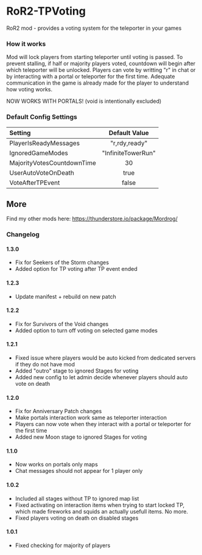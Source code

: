 # RoR2-TPVoting
RoR2 mod - provides a voting system for the teleporter in your games

### How it works
Mod will lock players from starting teleporter until voting is passed. To prevent stalling, if half or majority players voted, countdown will begin after which teleporter will be unlocked. Players can vote by writting "r" in chat or by interacting with a portal or teleporter for the first time.  Adequate communication in the game is already made for the player to understand how voting works.

NOW WORKS WITH PORTALS! (void is intentionally excluded)

### Default Config Settings
| Setting                       | Default Value       |
| :---------------------------- | :-----------------: |
| PlayerIsReadyMessages         |       "r,rdy,ready" |
| IgnoredGameModes              |  "InfiniteTowerRun" |
| MajorityVotesCountdownTime    |                  30 |
| UserAutoVoteOnDeath           |                true |
| VoteAfterTPEvent              |               false |

## More

Find my other mods here: https://thunderstore.io/package/Mordrog/

### Changelog
#### 1.3.0
- Fix for Seekers of the Storm changes
- Added option for TP voting after TP event ended

#### 1.2.3
- Update manifest + rebuild on new patch

#### 1.2.2
- Fix for Survivors of the Void changes
- Added option to turn off voting on selected game modes

#### 1.2.1
- Fixed issue where players would be auto kicked from dedicated servers if they do not have mod
- Added "outro" stage to ignored Stages for voting
- Added new config to let admin decide whenever players should auto vote on death

#### 1.2.0
- Fix for Anniversary Patch changes
- Make portals interaction work same as teleporter interaction
- Players can now vote when they interact with a portal or teleporter for the first time
- Added new Moon stage to ignored Stages for voting

#### 1.1.0
- Now works on portals only maps
- Chat messages should not appear for 1 player only

#### 1.0.2
- Included all stages without TP to ignored map list
- Fixed activating on interaction items when trying to start locked TP, which made fireworks and squids an actually usefull items. No more.
- Fixed players voting on death on disabled stages

#### 1.0.1
- Fixed checking for majority of players